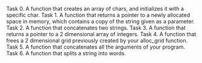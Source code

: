 Task 0. A function that creates an array of chars, and initializes it with a specific char.
Task 1. A function that returns a pointer to a newly allocated space in memory, which contains a copy of the string given as a parameter.
Task 2. A function that concatenates two strings.
Task 3. A function that returns a pointer to a 2 dimensional array of integers.
Task 4. A function that frees a 2 dimensional grid previously created by your alloc_grid function.
Task 5. A function that concatenates all the arguments of your program.
Task 6. A function that splits a string into words.
